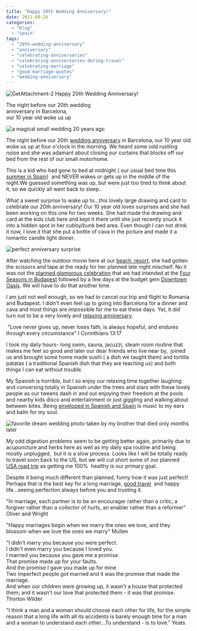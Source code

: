 ```yaml
---
title: "Happy 20th Wedding Anniversary!"
date: 2011-08-26
categories: 
  - "blog"
  - "spain"
tags: 
  - "20th-wedding-anniversary"
  - "anniversary"
  - "celebrating-anniversaries"
  - "celebrating-anniversaries-during-travel"
  - "celebrating-marriage"
  - "good-marriage-quotes"
  - "wedding-anniversary"
---
```


 ![GetAttachment-2](https://pub-ac94b3f306b24c0dba4238943c97f2e1.r2.dev/6a00e5502a95078833015434d78f4d970c.jpg) Happy 20th Wedding Anniversary!

The night before our 20th wedding  
anniversary in Barcelona,  
our 10 year old woke us up

<!--more-->

![a magical small wedding 20 years ago](https://pub-ac94b3f306b24c0dba4238943c97f2e1.r2.dev/6a00e5502a95078833015391040eb7970b.jpg)  
  
  

The night before our 20th [wedding anniversary](http://soultravelers3new.local/2010/10/celebrating-in-paris-eiffel-tower-family-travel-adventures-abroad-birthdays-weddings-and-anniversari.html "wedding anniversary paris") in Barcelona, our 10 year old woke us up at four o'clock in the morning. We heard some odd rustling noise and she was adamant about closing our curtains that blocks off our bed from the rest of our small motorhome.  
  
This is a kid who had gone to bed at midnight ( our usual bed time this [summer in Spain](http://soultravelers3new.local/2011/05/best-southern-spain-holiday.html "summer in Spain"))  and NEVER wakes or gets up in the middle of the night.We guessed something was up, but were just too tired to think about it, so we quickly all went back to sleep.  
  
What a sweet surprise to wake up to...this lovely large drawing and card to celebrate our 20th anniversary! Our 10 year old loves surprises and she had been working on this one for two weeks. She had made the drawing and card at the kids club here and kept it there until she just recently snuck it into a hidden spot in her cubby/bunk bed area. Even though I can not drink it now, I love it that she put a bottle of cava in the picture and made it a romantic candle light dinner.  
  
![perfect anniversary surprise](https://pub-ac94b3f306b24c0dba4238943c97f2e1.r2.dev/6a00e5502a95078833015391040f66970b.jpg)  
  
  
  
After watching the outdoor movie here at our [beach  resort](http://soultravelers3new.local/2007/05/barcelona-beach.html "barcelona beach resort"), she had gotten the scissors and tape at the ready for her planned late night mischeif. No it was not the [planned glamorous celebration](http://soultravelers3new.local/2011/08/leaving-on-a-jet-plane-just-like-the-song-we-are-leaving-on-a-jet-plane-but-we.html "glamourous celebration budapest") that we had intended at the [Four Seasons in Budapest](http://www.fourseasons.com/budapest/ "four seasons budapest") followed by a few days at the budget gem [Downtown Oasis](http://www.downtownoasis.net/ "downtown oasis"). We will have to do that another time.  
  
I am just not well enough, so we had to cancel our trip and flight to Romania and Budapest. I didn't even feel up to going into Barcelona for a dinner and cava and most things are impossible for me to eat these days. Yet, it did turn out to be a very lovely and [relaxing anniversary](http://soultravelers3new.local/2007/09/romantic-night.html "relaxing anniversary dubrovnik").  
  
  
 "Love never gives up, never loses fath, is always hopeful, and endures through every circumstance" I Corinthians 13:17  
  
  
I took my daily hours- long swim, sauna, jacuzzi, steam room routine that makes me feel so good and later our dear friends who live near by,  joined us and brought some home made sushi ( a dish we taught them) and tortilla patatas ( a traditional Spanish dish that they are teaching us) and both things I can eat without trouble.  
  
My Spanish is horrible, but I so enjoy our relaxing time together laughing and conversing totally in Spanish under the trees and stars with these lovely people as our tweens dash in and out enjoying their freedom at the pools and nearby kids disco and entertainment or just giggling and walking about between bites. Being [enveloped in Spanish and Spain](http://soultravelers3new.local/2011/07/what-our-nomadic-travel-lifestyle-looks-like-family-fun.html "enveloped in Spanish and Spain") is music to my ears and balm for my soul.  
  
![favorite dream wedding photo taken by my brother that died only months later](https://pub-ac94b3f306b24c0dba4238943c97f2e1.r2.dev/6a00e5502a95078833014e8af78f01970d.jpg)  
  
  
  
My odd digestion problems seem to be getting better again, primarily due to acupuncture and herbs here as well as my daily spa routine and being mostly unplugged,  but it is a slow process. Looks like I will be totally ready to travel soon back to the US, but we will cut short some of our planned [USA road trip](http://soultravelers3new.local/2011/06/road-trip-usa.html "usa road trip") as getting me 100%  healthy is our primary goal.  
  
Despite it being much different than planned, funny how it was just perfect! Perhaps that is the best key for a long marriage, [good travel](http://soultravelers3new.local/2010/02/15-best-tips-for-family-friendly-travel-airplanes-airports-vacation-roadtrips-long-term-family-trave.html "good travel tips")  and happy life...seeing perfection always before you and trusting it.  
  
"In marriage, each partner is to be an encourager rather than a critic, a forgiver rather than a collector of hurts, an enabler rather than a reformer" Oliver and Wright  
  
"Happy marriages begin when we marry the ones we love, and they blossom when we love the ones we marry" Mullen  
  
"I didn't marry you because you were perfect.  
I didn't even marry you because I loved you.  
I married you because you gave me a promise.  
That promise made up for your faults.  
And the promise I gave you made up for mine.  
Two imperfect people got married and it was the promise that made the marriage.  
And when our children were growing up, it wasn't a house that protected them; and it wasn't our love that protected them - it was that promise.  
Thorton Wilder  
  
"I think a man and a woman should choose each other for life, for the simple reason that a long life with all its accidents is barely enough time for a man and a woman to understand each other...To understand - is to love." Yeats
